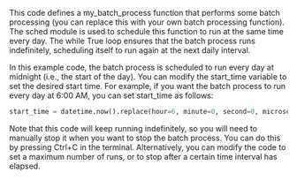 This code defines a my_batch_process function that performs some batch processing (you can replace this with your own batch processing function). The sched module is used to schedule this function to run at the same time every day. The while True loop ensures that the batch process runs indefinitely, scheduling itself to run again at the next daily interval.

In this example code, the batch process is scheduled to run every day at midnight (i.e., the start of the day). You can modify the start_time variable to set the desired start time. For example, if you want the batch process to run every day at 6:00 AM, you can set start_time as follows:

```python
start_time = datetime.now().replace(hour=6, minute=0, second=0, microsecond=0)
```

Note that this code will keep running indefinitely, so you will need to manually stop it when you want to stop the batch process. You can do this by pressing Ctrl+C in the terminal. Alternatively, you can modify the code to set a maximum number of runs, or to stop after a certain time interval has elapsed.